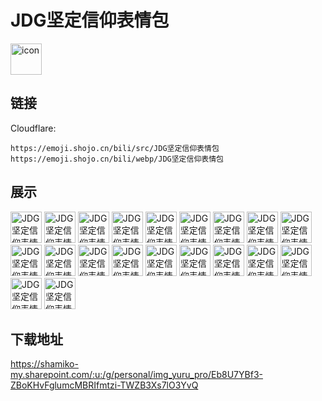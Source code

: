 # JDG坚定信仰表情包
<img src="https://emoji.shojo.cn/bili/src/JDG坚定信仰表情包/icon.png" width="50" height="50" alt="icon">

## 链接
Cloudflare:
```
https://emoji.shojo.cn/bili/src/JDG坚定信仰表情包
https://emoji.shojo.cn/bili/webp/JDG坚定信仰表情包
```
## 展示
<img src="https://emoji.shojo.cn/bili/src/JDG坚定信仰表情包/JDG坚定信仰表情包-JDG.png" width="50" height="50" alt="JDG坚定信仰表情包-JDG">
<img src="https://emoji.shojo.cn/bili/src/JDG坚定信仰表情包/JDG坚定信仰表情包-犯困.png" width="50" height="50" alt="JDG坚定信仰表情包-犯困">
<img src="https://emoji.shojo.cn/bili/src/JDG坚定信仰表情包/JDG坚定信仰表情包-坚定你相信.png" width="50" height="50" alt="JDG坚定信仰表情包-坚定你相信">
<img src="https://emoji.shojo.cn/bili/src/JDG坚定信仰表情包/JDG坚定信仰表情包-安静.png" width="50" height="50" alt="JDG坚定信仰表情包-安静">
<img src="https://emoji.shojo.cn/bili/src/JDG坚定信仰表情包/JDG坚定信仰表情包-切拜.png" width="50" height="50" alt="JDG坚定信仰表情包-切拜">
<img src="https://emoji.shojo.cn/bili/src/JDG坚定信仰表情包/JDG坚定信仰表情包-不敢相信.png" width="50" height="50" alt="JDG坚定信仰表情包-不敢相信">
<img src="https://emoji.shojo.cn/bili/src/JDG坚定信仰表情包/JDG坚定信仰表情包-冲呀.png" width="50" height="50" alt="JDG坚定信仰表情包-冲呀">
<img src="https://emoji.shojo.cn/bili/src/JDG坚定信仰表情包/JDG坚定信仰表情包-emo.png" width="50" height="50" alt="JDG坚定信仰表情包-emo">
<img src="https://emoji.shojo.cn/bili/src/JDG坚定信仰表情包/JDG坚定信仰表情包-干饭.png" width="50" height="50" alt="JDG坚定信仰表情包-干饭">
<img src="https://emoji.shojo.cn/bili/src/JDG坚定信仰表情包/JDG坚定信仰表情包-尴尬.png" width="50" height="50" alt="JDG坚定信仰表情包-尴尬">
<img src="https://emoji.shojo.cn/bili/src/JDG坚定信仰表情包/JDG坚定信仰表情包-鼓掌.png" width="50" height="50" alt="JDG坚定信仰表情包-鼓掌">
<img src="https://emoji.shojo.cn/bili/src/JDG坚定信仰表情包/JDG坚定信仰表情包-OKOK.png" width="50" height="50" alt="JDG坚定信仰表情包-OKOK">
<img src="https://emoji.shojo.cn/bili/src/JDG坚定信仰表情包/JDG坚定信仰表情包-人呢.png" width="50" height="50" alt="JDG坚定信仰表情包-人呢">
<img src="https://emoji.shojo.cn/bili/src/JDG坚定信仰表情包/JDG坚定信仰表情包-闪现.png" width="50" height="50" alt="JDG坚定信仰表情包-闪现">
<img src="https://emoji.shojo.cn/bili/src/JDG坚定信仰表情包/JDG坚定信仰表情包-同意.png" width="50" height="50" alt="JDG坚定信仰表情包-同意">
<img src="https://emoji.shojo.cn/bili/src/JDG坚定信仰表情包/JDG坚定信仰表情包-吓傻了.png" width="50" height="50" alt="JDG坚定信仰表情包-吓傻了">
<img src="https://emoji.shojo.cn/bili/src/JDG坚定信仰表情包/JDG坚定信仰表情包-相信.png" width="50" height="50" alt="JDG坚定信仰表情包-相信">
<img src="https://emoji.shojo.cn/bili/src/JDG坚定信仰表情包/JDG坚定信仰表情包-糟糕.png" width="50" height="50" alt="JDG坚定信仰表情包-糟糕">
<img src="https://emoji.shojo.cn/bili/src/JDG坚定信仰表情包/JDG坚定信仰表情包-震惊.png" width="50" height="50" alt="JDG坚定信仰表情包-震惊">
<img src="https://emoji.shojo.cn/bili/src/JDG坚定信仰表情包/JDG坚定信仰表情包-走位.png" width="50" height="50" alt="JDG坚定信仰表情包-走位">

## 下载地址

https://shamiko-my.sharepoint.com/:u:/g/personal/img_yuru_pro/Eb8U7YBf3-ZBoKHvFglumcMBRIfmtzi-TWZB3Xs7lO3YvQ